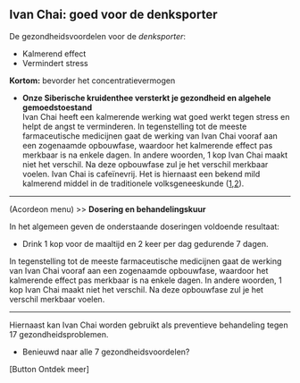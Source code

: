 ## Ivan Chai: goed voor de denksporter<br>

De gezondheidsvoordelen voor de _denksporter_: 
* Kalmerend effect
* Vermindert stress

**Kortom:** bevorder het concentratievermogen

* **Onze Siberische kruidenthee versterkt je gezondheid en algehele gemoedstoestand** <br>
Ivan Chai heeft een kalmerende werking wat goed werkt tegen stress en helpt de angst te verminderen. In tegenstelling tot de meeste farmaceutische medicijnen gaat de werking van Ivan Chai vooraf aan een zogenaamde opbouwfase, waardoor het kalmerende effect pas merkbaar is na enkele dagen. In andere woorden, 1 kop Ivan Chai maakt niet het verschil. Na deze opbouwfase zul je het verschil merkbaar voelen. Ivan Chai is cafeïnevrij. Het is hiernaast een bekend mild kalmerend middel in de traditionele volksgeneeskunde ([1](https://books.google.nl/books/about/The_Earthwise_Herbal.html?id=ElLJ_vgx65cC&redir_esc=y%20),[2](https://www.researchgate.net/publication/307622674_Morphological_and_anatomical_investigations_of_Chamenerion_angustifolium_L_Scop_growing_in_the_Northern_Caucasus_region%20)).

---------------------------------------------
(Acordeon menu) >> **Dosering en behandelingskuur**

In het algemeen geven de onderstaande doseringen voldoende resultaat:

* Drink 1 kop voor de maaltijd en 2 keer per dag gedurende 7 dagen.

In tegenstelling tot de meeste farmaceutische medicijnen gaat de werking van Ivan Chai vooraf aan een zogenaamde opbouwfase, waardoor het kalmerende effect pas merkbaar is na enkele dagen. In andere woorden, 1 kop Ivan Chai maakt niet het verschil. Na deze opbouwfase zul je het verschil merkbaar voelen.

---------------------------------------------

Hiernaast kan Ivan Chai worden gebruikt als preventieve behandeling tegen 17 gezondheidsproblemen. 

* Benieuwd naar alle 7 gezondheidsvoordelen?

[Button Ontdek meer] 



